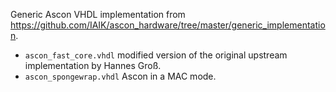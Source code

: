 Generic Ascon VHDL implementation from <https://github.com/IAIK/ascon_hardware/tree/master/generic_implementation>.

* `ascon_fast_core.vhdl` modified version of the original upstream implementation by Hannes Groß.
* `ascon_spongewrap.vhdl` Ascon in a MAC mode.

